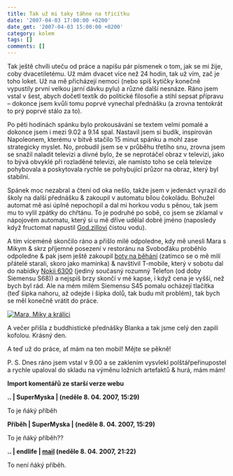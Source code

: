 ```yaml
---
title: Tak už mi taky táhne na třicítku
date: '2007-04-03 17:00:00 +0200'
date_gmt: '2007-04-03 15:00:00 +0200'
category: kolem
tags: []
comments: []
---
```

<p>Tak ještě chvíli uteču od práce a napíšu pár písmenek o tom, jak se mi žije, coby dvacetiletému. Už mám dvacet více než 24 hodin, tak už vím, zač je toho loket. Už na mě přicházejí nemoci (nebo spíš kytičky konečně vypustily první velkou jarní dávku pylu) a různé další nesnáze. Ráno jsem vstal v šest, abych dočetl textík do politické filosofie a stihl sepsat přípravu &ndash; dokonce jsem kvůli tomu poprvé vynechal přednášku (a zrovna tentokrát to prý poprvé stálo za to).</p>
<p>
Po pěti hodinách spánku bylo prokousávání se textem velmi pomalé a dokonce jsem i mezi 9.02 a 9.14 spal. Nastavil jsem si budík, inspirován Napoleonem, kterému v bitvě stačilo 15 minut spánku a mohl zase strategicky myslet. No, probudil jsem se v průběhu třetího snu, zrovna jsem se snažil naladit televizi a divné bylo, že se neprotáčel obraz v televizi, jako to bývá obvyklé při rozladěné televizi, ale namísto toho se celá televize pohybovala a poskytovala rychle se pohybující průzor na obraz, který byl stabilní.</p>
<p>
Spánek moc nezabral a čtení od oka nešlo, takže jsem v jedenáct vyrazil do školy na další přednášku &amp; zakoupil v automatu bílou čokoládu. Bohužel automat mě asi úplně nepochopil a dal mi horkou vodu s pěnou, tak jsem mu to vylil zpátky do chřtánu. To je podruhé po sobě, co jsem se zklamal v nápojovém automatu, který si u mě dříve udělal dobré jméno (naposledy když fructomat napustil <a href="https://jsedenka.blogspot.com">God.zillovi</a> čistou vodu).</p>
<p>
A tím víceméně skončilo ráno a přišlo milé odpoledne, kdy mě unesli Mara s Mikym &amp; skrz příjemné posezení v restoránu na Svoboďáku proběhlo odpoledne &amp; pak jsem ještě zakoupil <a href="https://www.gamisport.cz/xVP-adidas_fortitude_2_562007">boty na běhání</a> (zatímco se o mě milí přátelé starali, skoro jako maminka) &amp; navštívil T-mobile, který v sobotu dal do nabídky <a href="https://t-mobile.cz/Web/Residential/Telefony/Telefon.aspx/Nokia/6300/Telefon/333">Nokii 6300</a> (jediný současný rozumný Telefon (od doby Siemensu S68)) a nejspíš brzy skončí v mé kapse, i když cena je vyšší, než bych byl rád. Ale na mém milém Siemensu S45 pomalu ocházejí tlačítka (teď šipka nahoru, až odejde i šipka dolů, tak budu mít problém), tak bych se měl konečně vrátit do práce. </p>
<div >
<a href="/assets/migrated/old-images/maramiky.jpg"><img alt="Mara, Miky a králíci" src="/assets/migrated/old-images/maramiky.jpg"></a>
</div>
<p>
A večer přišla z buddhistické přednášky Blanka a tak jsme celý den zapili kofolou. Krásný den.</p>
<p>
A teď už do práce, ať mám na ten mobil! Mějte se pěkně!</p>
<p>
P. S. Dnes ráno jsem vstal v 9.00 a se zaklením vysvlekl polštářpeřinupostel a rychle upaloval do skladu na výměnu ložních artefaktů &amp; hurá, mám mám!</p>
<div class="import-komentaru">
<p><strong>Import komentářů ze starší verze webu</strong></p>
<div class="comment">
<p style="font-weight:bold"><span class="compredmet">..</span> | <span class="comname">SuperMyska</span> | (neděle&nbsp;8.&nbsp;04.&nbsp;2007,&nbsp;15:29)</p>
<p>To je ňáký příběh </p>
</div>
<div class="comment">
<p style="font-weight:bold"><span class="compredmet">Příběh</span> | <span class="comname">SuperMyska</span> | (neděle&nbsp;8.&nbsp;04.&nbsp;2007,&nbsp;15:29)</p>
<p>To je ňáký příběh?? </p>
</div>
<div class="comment">
<p style="font-weight:bold"><span class="compredmet">..</span> | <span class="comname">endlife</span> |  <a href="mailto:jan.martinek@post.cz">mail</a> (neděle&nbsp;8.&nbsp;04.&nbsp;2007,&nbsp;21:22)</p>
<p>To není ňáký příběh. </p>
</div>
</div>
